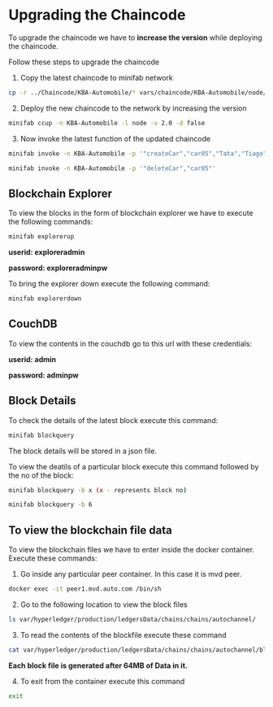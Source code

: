 # Upgrading the Chaincode

To upgrade the chaincode we have to **increase the version** while deploying the chaincode.

Follow these steps to upgrade the chaincode

1. Copy the latest chaincode to minifab network

```bash
cp -r ../Chaincode/KBA-Automobile/* vars/chaincode/KBA-Automobile/node/
```

2. Deploy the new chaincode to the network by increasing the version

```bash
minifab ccup -n KBA-Automobile -l node -v 2.0 -d false
```

3. Now invoke the latest function of the updated chaincode

```bash
minifab invoke -n KBA-Automobile -p '"createCar","car05","Tata","Tiago","White","22/06/2023","F-01"'

minifab invoke -n KBA-Automobile -p '"deleteCar","car05"'
```


## Blockchain Explorer

To view the blocks in the form of blockchain explorer we have to execute the following commands:

```bash
minifab explorerup
```

**userid: exploreradmin**

**password: exploreradminpw**

To bring the explorer down execute the following command:

```bash
minifab explorerdown
```

## CouchDB

To view the contents in the couchdb go to this url with these credentials:

**userid: admin**

**password: adminpw**

## Block Details

To check the details of the latest block execute this command:

```bash
minifab blockquery
```
The block details will be stored in a json file.

To view the deatils of a particular block execute this command followed by the no of the block:

```bash
minifab blockquery -b x (x - represents block no)

minifab blockquery -b 6
```

## To view the blockchain file data 

To view the blockchain files we have to enter inside the docker container. Execute these commands:

1. Go inside any particular peer container. In this case it is mvd peer.

```bash
docker exec -it peer1.mvd.auto.com /bin/sh
```

2. Go to the following location to view the block files

```bash
ls var/hyperledger/production/ledgersData/chains/chains/autochannel/
```

3. To read the contents of the blockfile execute these command

```bash
cat var/hyperledger/production/ledgersData/chains/chains/autochannel/blockfile_000000
```

**Each block file is generated after 64MB of Data in it.**

4. To exit from the container execute this command

```bash
exit
```
